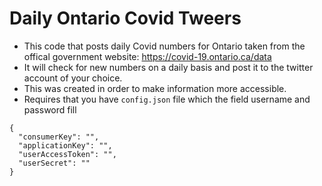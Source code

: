 # Daily Ontario Covid Tweers
- This code that posts daily Covid numbers for Ontario taken from the offical government website: https://covid-19.ontario.ca/data
- It will check for new numbers on a daily basis and post it to the twitter account of your choice.
- This was created in order to make information more accessible.
- Requires that you have `config.json` file which the field username and password fill
```
{
  "consumerKey": "",
  "applicationKey": "",
  "userAccessToken": "",
  "userSecret": ""
}
```
